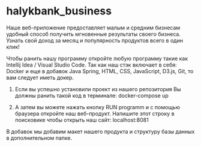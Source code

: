 # halykbank_business
Наше веб-приложение предоставляет малым и средним бизнесам удобный способ получить мгновенные результаты своего бизнеса. Узнать свой доход за месяц и популярность продуктов всего в один клик!

Чтобы ранить нашу программу откройте любую программу такие как Intellij Idea / Visual Studio Code.
Так как наш стэк включает в себя: Docker и еще в добавок Java Spring, HTML, CSS, JavaScript, D3.js, Git, то вам следует иметь докер.

1) Если вы успешно установили проект из нашего репозитория
Вы должны ранить такой код в терминале:
docker-compose up

2) А затем вы можете нажать кнопку RUN programm и с помощью браузера откройте наш веб-продукт.
Напишите этот строку в поисковике чтобы открыть наш сайт:
localhost:8081

В добавок мы добавим макет нашего продукта и структуру базы данных в дополнительном папке.
